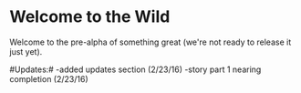 # Welcome to the Wild
Welcome to the pre-alpha of something great (we're not ready to release it just yet).





#Updates:#
  -added updates section (2/23/16)
  -story part 1 nearing completion (2/23/16)
